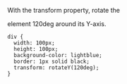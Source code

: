 With the transform property, rotate the <div> element 120deg around its Y-axis.

    div {
      width: 100px;
      height: 100px;
      background-color: lightblue;
      border: 1px solid black;
      transform: rotateY(120deg);
    }
